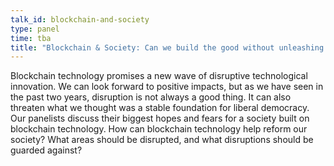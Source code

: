 ```yaml
---
talk_id: blockchain-and-society
type: panel
time: tba
title: "Blockchain & Society: Can we build the good without unleashing the bad?"
---
```


Blockchain technology promises a new wave of disruptive technological innovation. We can look forward to positive impacts, but as we have seen in the past two years, disruption is not always a good thing. It can also threaten what we thought was a stable foundation for liberal democracy. Our panelists discuss their biggest hopes and fears for a society built on blockchain technology. How can blockchain technology help reform our society? What areas should be disrupted, and what disruptions should be guarded against?
